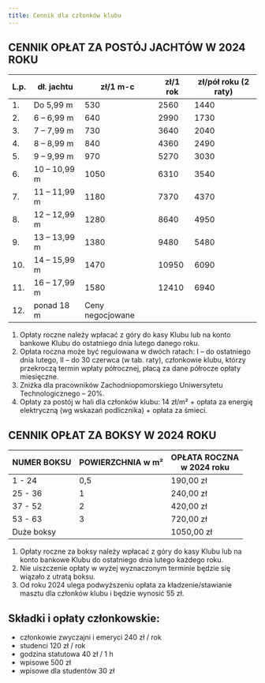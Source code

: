 ```yaml
---
title: Cennik dla członków klubu
---
```


## CENNIK OPŁAT ZA POSTÓJ JACHTÓW W 2024 ROKU

| L.p. | dł. jachtu   | zł/1 m-c         | zł/1 rok | zł/pół roku (2 raty) |
| ---  | ---          | ---              | ---      | ---                  |
| 1.   | Do 5,99 m    | 530              | 2560     | 1440                 |
| 2.   | 6 – 6,99 m   | 640              | 2990     | 1730                 |
| 3.   | 7 – 7,99 m   | 730              | 3640     | 2040                 |
| 4.   | 8 – 8,99 m   | 840              | 4360     | 2490                 |
| 5.   | 9 – 9,99 m   | 970              | 5270     | 3030                 |
| 6.   | 10 – 10,99 m | 1050             | 6310     | 3540                 |
| 7.   | 11 – 11,99 m | 1180             | 7370     | 4370                 |
| 8.   | 12 – 12,99 m | 1280             | 8640     | 4950                 |
| 9.   | 13 – 13,99 m | 1380             | 9480     | 5480                 |
| 10.  | 14 – 15,99 m | 1470             | 10950    | 6090                 |
| 11.  | 16 – 17,99 m | 1580             | 12410    | 6940                 |
| 12.  | ponad 18 m   | Ceny negocjowane |          |                      |

1. Opłaty roczne należy wpłacać z góry do kasy Klubu lub na konto bankowe Klubu do ostatniego dnia lutego danego roku.
1. Opłata roczna może być regulowana w dwóch ratach: I – do ostatniego dnia lutego, II – do 30 czerwca (w tab. raty), członkowie klubu, którzy przekroczą termin wpłaty półrocznej, płacą za dane półrocze opłaty miesięczne.
1. Zniżka dla pracowników Zachodniopomorskiego Uniwersytetu Technologicznego – 20%.
1. Opłaty za postój w hali dla członków klubu: 14 zł/m² \+ opłata za energię elektryczną (wg wskazań podlicznika) + opłata za śmieci.

## CENNIK OPŁAT ZA BOKSY W 2024 ROKU

| NUMER BOKSU | POWIERZCHNIA w m² | OPŁATA ROCZNA<br>w 2024 roku |
| ---         | ---               | ---                          |
| 1 - 24      | 0,5               | 190,00 zł                    |
| 25 - 36     | 1                 | 240,00 zł                    |
| 37 - 52     | 2                 | 420,00 zł                    |
| 53 - 63     | 3                 | 720,00 zł                    |
| Duże boksy  |                   | 1050,00 zł                   |

1. Opłaty roczne za boksy należy wpłacać z góry do kasy Klubu lub na konto bankowe Klubu do ostatniego dnia lutego każdego roku.
2. Nie uiszczenie opłaty w wyżej wyznaczonym terminie będzie się wiązało z utratą boksu.
3. Od roku 2024 ulega podwyższeniu opłata za kładzenie/stawianie masztu dla członków klubu i będzie wynosić 55 zł.

## Składki i opłaty członkowskie:

- członkowie zwyczajni i emeryci 240 zł / rok
- studenci 120 zł / rok
- godzina statutowa 40 zł / 1 h
- wpisowe 500 zł
- wpisowe dla studentów 30 zł

